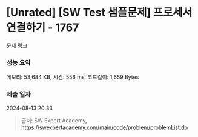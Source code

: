 # [Unrated] [SW Test 샘플문제] 프로세서 연결하기 - 1767 

[문제 링크](https://swexpertacademy.com/main/code/problem/problemDetail.do?contestProbId=AV4suNtaXFEDFAUf) 

### 성능 요약

메모리: 53,684 KB, 시간: 556 ms, 코드길이: 1,659 Bytes

### 제출 일자

2024-08-13 20:33



> 출처: SW Expert Academy, https://swexpertacademy.com/main/code/problem/problemList.do